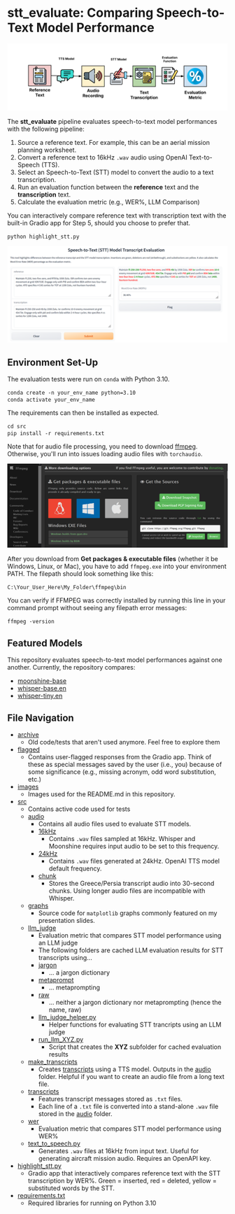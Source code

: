 # stt_evaluate: Comparing Speech-to-Text Model Performance

![Speech-to-Text Model Evaluation Pipeline](images/stt_evaluate_pipeline.png)

The **stt_evaluate** pipeline evaluates speech-to-text model performances with the following pipeline:

1. Source a reference text. For example, this can be an aerial mission planning worksheet.
2. Convert a reference text to 16kHz `.wav` audio using OpenAI Text-to-Speech (TTS).
3. Select an Speech-to-Text (STT) model to convert the audio to a text transcription. 
4. Run an evaluation function between the **reference** text and the **transcription** text.
5. Calculate the evaluation metric (e.g., WER%, LLM Comparison)

You can interactively compare reference text with transcription text with the built-in Gradio app for Step 5, should you choose to prefer that.

```
python highlight_stt.py
```

![Interactive App](images/gradio_app.png)

## Environment Set-Up

The evaluation tests were run on `conda` with Python 3.10.

```
conda create -n your_env_name python=3.10
conda activate your_env_name
```

The requirements can then be installed as expected.
```
cd src
pip install -r requirements.txt
```

Note that for audio file processing, you need to download [ffmpeg](https://www.ffmpeg.org/download.html). Otherwise, you'll run into issues loading audio files with `torchaudio`.

![FFMPEG Download](images/ffmpeg_download.png)

After you download from **Get packages & executable files** (whether it be Windows, Linux, or Mac), you have to add `ffmpeg.exe` into your environment PATH. The filepath should look something like this:

```
C:\Your_User_Here\My_Folder\ffmpeg\bin
```

You can verify if FFMPEG was correctly installed by running this line in your command prompt without seeing any filepath error messages:
```
ffmpeg -version
```

## Featured Models

This repository evaluates speech-to-text model performances against one another. Currently, the repository compares:

- [moonshine-base](https://huggingface.co/UsefulSensors/moonshine-base)
- [whisper-base.en](https://huggingface.co/openai/whisper-base.en)
- [whisper-tiny.en](https://huggingface.co/openai/whisper-tiny.en)

## File Navigation

- [archive](archive/)
  - Old code/tests that aren't used anymore. Feel free to explore them
- [flagged](src/flagged/)
  - Contains user-flagged responses from the Gradio app. Think of these as special messages saved by the user (i.e., you) because of some significance (e.g., missing acronym, odd word substitution, etc.)
- [images](src/images/)
  - Images used for the README.md in this repository.
- [src](src/)
  - Contains active code used for tests
  - [audio](src/audio/)
    - Contains all audio files used to evaluate STT models.
    - [16kHz](src/audio/16kHz/)
      - Contains `.wav` files sampled at 16kHz. Whisper and Moonshine requires input audio to be set to this frequency.
    - [24kHz](src/audio/24kHz/)
      - Contains `.wav` files generated at 24kHz. OpenAI TTS model default frequency.
    - [chunk](src/audio/chunk/)
      - Stores the Greece/Persia transcript audio into 30-second chunks. Using longer audio files are incompatible with Whisper.
  - [graphs](src/graphs/)
    - Source code for `matplotlib` graphs commonly featured on my presentation slides.
  - [llm_judge](src/llm_judge/)
    - Evaluation metric that compares STT model performance using an LLM judge
    - The following folders are cached LLM evaluation results for STT transcripts using...
    - [jargon](src/llm_judge/jargon/)
      - ... a jargon dictionary
    - [metaprompt](src/llm_judge/metaprompt)
      - ... metaprompting
    - [raw](src/llm_judge/raw)
      - ... neither a jargon dictionary nor metaprompting (hence the name, raw)
    - [llm_judge_helper.py](src/llm_judge/llm_judge_helper.py)
      - Helper functions for evaluating STT trancripts using an LLM judge
    - [run_llm_XYZ.py](src/llm_judge/)
      - Script that creates the **XYZ** subfolder for cached evaluation results
  - [make_transcripts](src/make_transcripts/)
    - Creates [transcripts](src/transcripts) using a TTS model. Outputs in the [audio](src/audio/) folder. Helpful if you want to create an audio file from a long text file.
  - [transcripts](src/transcripts/)
    - Features transcript messages stored as `.txt` files.
    - Each line of a `.txt` file is converted into a stand-alone `.wav` file stored in the [audio](src/audio/) folder.
  - [wer](src/wer/)
    - Evaluation metric that compares STT model performance using WER%
  - [text_to_speech.py](src/text_to_speech.py)
    - Generates `.wav` files at 16kHz from input text. Useful for generating aircraft mission audio. Requires an OpenAPI key.
- [highlight_stt.py](highlight_stt.py)
  - Gradio app that interactively compares reference text with the STT transcription by WER%. Green = inserted, red = deleted, yellow = substituted words by the STT.
- [requirements.txt](requirements.txt)
  - Required libraries for running on Python 3.10